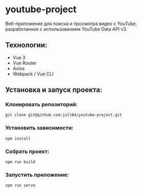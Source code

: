 # youtube-project

Веб-приложение для поиска и просмотра видео с YouTube, разработанное с использованием YouTube Data API v3. 

## Технологии:

* Vue 3 
* Vue Router 
* Axios
* Webpack / Vue CLI 

## Установка и запуск проекта:


### Клонировать репозиторий:

```
git clone git@github.com:jull04/youtube-project.git
```

### Установить зависимости:

```
npm install
```
### Собрать проект:

```
npm run build
```
### Запустить приложение:

```
npm run serve
```